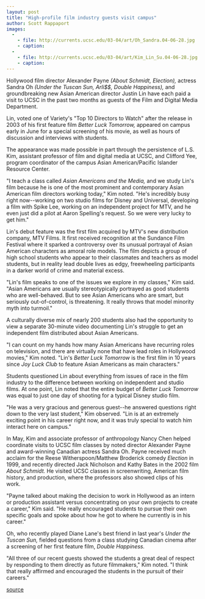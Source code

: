 ```yaml
---
layout: post
title: "High-profile film industry guests visit campus"
author: Scott Rappaport
images:
  -
    - file: http://currents.ucsc.edu/03-04/art/Oh_Sandra.04-06-28.jpg
    - caption: 
  -
    - file: http://currents.ucsc.edu/03-04/art/Kim_Lin_Su.04-06-28.jpg
    - caption: 
---
```


Hollywood film director Alexander Payne _(About Schmidt, Election),_ actress Sandra Oh _(Under the Tuscan Sun, Arli$$, Double Happiness),_ and groundbreaking new Asian American director Justin Lin have each paid a visit to UCSC in the past two months as guests of the Film and Digital Media Department.   

Lin, voted one of Variety's "Top 10 Directors to Watch" after the release in 2003 of his first feature film _Better Luck Tomorrow,_ appeared on campus early in June for a special screening of his movie, as well as hours of discussion and interviews with students.

The appearance was made possible in part through the persistence of L.S. Kim, assistant professor of film and digital media at UCSC, and Clifford Yee, program coordinator of the campus Asian American/Pacific Islander Resource Center.   

"I teach a class called _Asian Americans and the Media,_ and we study Lin's film because he is one of the most prominent and contemporary Asian American film directors working today," Kim noted. "He's incredibly busy right now--working on two studio films for Disney and Universal, developing a film with Spike Lee, working on an independent project for MTV, and he even just did a pilot at Aaron Spelling's request. So we were very lucky to get him."  

Lin's debut feature was the first film acquired by MTV's new distribution company, MTV Films. It first received recognition at the Sundance Film Festival where it sparked a controversy over its unusual portrayal of Asian American characters as amoral role models. The film depicts a group of high school students who appear to their classmates and teachers as model students, but in reality lead double lives as edgy, freewheeling participants in a darker world of crime and material excess.   

"Lin's film speaks to one of the issues we explore in my classes," Kim said. "Asian Americans are usually stereotypically portrayed as good students who are well-behaved. But to see Asian Americans who are smart, but seriously out-of-control, is threatening. It really throws that model minority myth into turmoil."  

A culturally diverse mix of nearly 200 students also had the opportunity to view a separate 30-minute video documenting Lin's struggle to get an independent film distributed about Asian Americans.   

"I can count on my hands how many Asian Americans have recurring roles on television, and there are virtually none that have lead roles in Hollywood movies," Kim noted. "Lin's _Better Luck Tomorrow_ is the first film in 10 years since _Joy Luck Club_ to feature Asian Americans as main characters."  

Students questioned Lin about everything from issues of race in the film industry to the difference between working on independent and studio films. At one point, Lin noted that the entire budget of _Better Luck Tomorrow_ was equal to just one day of shooting for a typical Disney studio film.  

"He was a very gracious and generous guest--he answered questions right down to the very last student," Kim observed. "Lin is at an extremely exciting point in his career right now, and it was truly special to watch him interact here on campus."   

In May, Kim and associate professor of anthropology Nancy Chen helped coordinate visits to UCSC film classes by noted director Alexander Payne and award-winning Canadian actress Sandra Oh. Payne received much acclaim for the Reese Witherspoon/Matthew Broderick comedy _Election_ in 1999, and recently directed Jack Nicholson and Kathy Bates in the 2002 film _About Schmidt._ He visited UCSC classes in screenwriting, American film history, and production, where the professors also showed clips of his work.  

"Payne talked about making the decision to work in Hollywood as an intern or production assistant versus concentrating on your own projects to create a career," Kim said. "He really encouraged students to pursue their own specific goals and spoke about how he got to where he currently is in his career."   

Oh, who recently played Diane Lane's best friend in last year's _Under the Tuscan Sun,_ fielded questions from a class studying Canadian cinema after a screening of her first feature film, _Double Happiness._  

"All three of our recent guests showed the students a great deal of respect by responding to them directly as future filmmakers," Kim noted. "I think that really affirmed and encouraged the students in the pursuit of their careers."  

[source](http://www1.ucsc.edu/currents/03-04/06-28/visitors.html "Permalink to visitors")
